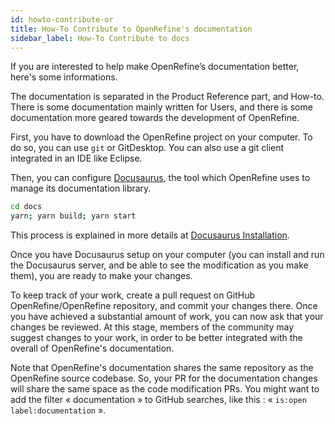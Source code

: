 ```yaml
---
id: howto-contribute-or
title: How-To Contribute to OpenRefine's documentation
sidebar_label: How-To Contribute to docs
---
```



If you are interested to help make OpenRefine’s documentation better, here's some informations.

The documentation is separated in the Product Reference part, and How-to. There is some documentation mainly written for Users, and there is some documentation more geared towards the development of OpenRefine. 

First, you have to download the OpenRefine project on your computer. To do so, you can use `git` or GitDesktop. You can also use a git client integrated in an IDE like Eclipse.

Then, you can configure [Docusaurus](https://docusaurus.io/), the tool which OpenRefine uses to manage its documentation library.

```sh
cd docs
yarn; yarn build; yarn start
```

This process is explained in more details at [Docusaurus Installation](/Docusaurus_Install.md).

Once you have Docusaurus setup on your computer (you can install and run the Docusaurus server, and be able to see the modification as you make them), you are ready to make your changes.

To keep track of your work, create a pull request on GitHub OpenRefine/OpenRefine repository, and commit your changes there. Once you have achieved a substantial amount of work, you can now ask that your changes be reviewed. At this stage, members of the community may suggest changes to your work, in order to be better integrated with the overall of OpenRefine's documentation.

Note that OpenRefine's documentation shares the same repository as the OpenRefine source codebase. So, your PR for the documentation changes will share the same space as the code modification PRs. You might want to add the filter « documentation » to GitHub searches, like this : « `is:open label:documentation` ».
